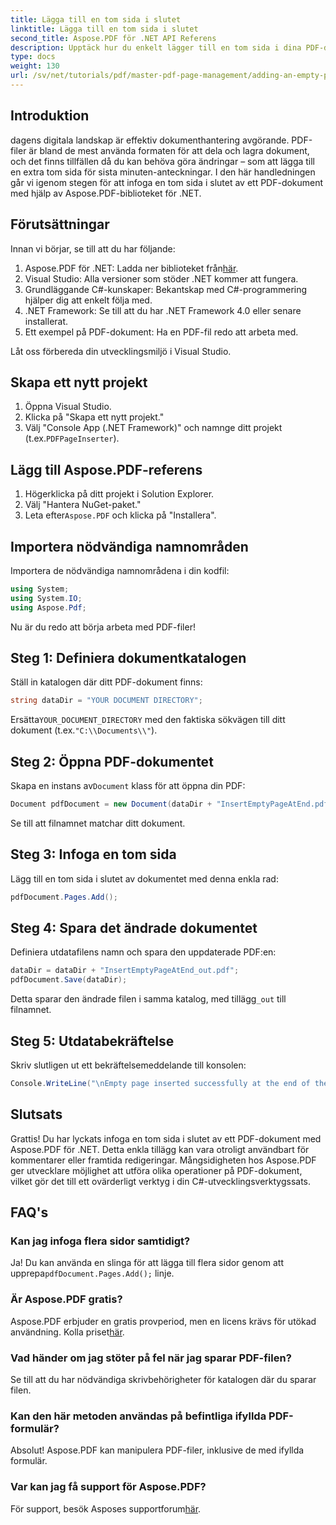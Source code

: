 ```yaml
---
title: Lägga till en tom sida i slutet
linktitle: Lägga till en tom sida i slutet
second_title: Aspose.PDF för .NET API Referens
description: Upptäck hur du enkelt lägger till en tom sida i dina PDF-dokument med Aspose.PDF-biblioteket för .NET. Denna steg-för-steg handledning leder dig genom processen, från att ställa in din utvecklingsmiljö till att göra nödvändiga kodjusteringar.
type: docs
weight: 130
url: /sv/net/tutorials/pdf/master-pdf-page-management/adding-an-empty-page-at-end/
---
```

## Introduktion

dagens digitala landskap är effektiv dokumenthantering avgörande. PDF-filer är bland de mest använda formaten för att dela och lagra dokument, och det finns tillfällen då du kan behöva göra ändringar – som att lägga till en extra tom sida för sista minuten-anteckningar. I den här handledningen går vi igenom stegen för att infoga en tom sida i slutet av ett PDF-dokument med hjälp av Aspose.PDF-biblioteket för .NET.

## Förutsättningar

Innan vi börjar, se till att du har följande:

1.  Aspose.PDF för .NET: Ladda ner biblioteket från[här](https://releases.aspose.com/pdf/net/).
2. Visual Studio: Alla versioner som stöder .NET kommer att fungera.
3. Grundläggande C#-kunskaper: Bekantskap med C#-programmering hjälper dig att enkelt följa med.
4. .NET Framework: Se till att du har .NET Framework 4.0 eller senare installerat.
5. Ett exempel på PDF-dokument: Ha en PDF-fil redo att arbeta med.

Låt oss förbereda din utvecklingsmiljö i Visual Studio.

## Skapa ett nytt projekt

1. Öppna Visual Studio.
2. Klicka på "Skapa ett nytt projekt."
3.  Välj "Console App (.NET Framework)" och namnge ditt projekt (t.ex.`PDFPageInserter`).

## Lägg till Aspose.PDF-referens

1. Högerklicka på ditt projekt i Solution Explorer.
2. Välj "Hantera NuGet-paket."
3.  Leta efter`Aspose.PDF` och klicka på "Installera".

## Importera nödvändiga namnområden

Importera de nödvändiga namnområdena i din kodfil:

```csharp
using System;
using System.IO;
using Aspose.Pdf;
```

Nu är du redo att börja arbeta med PDF-filer!

## Steg 1: Definiera dokumentkatalogen

Ställ in katalogen där ditt PDF-dokument finns:

```csharp
string dataDir = "YOUR DOCUMENT DIRECTORY";
```

 Ersätta`YOUR_DOCUMENT_DIRECTORY` med den faktiska sökvägen till ditt dokument (t.ex.`"C:\\Documents\\"`).

## Steg 2: Öppna PDF-dokumentet

 Skapa en instans av`Document` klass för att öppna din PDF:

```csharp
Document pdfDocument = new Document(dataDir + "InsertEmptyPageAtEnd.pdf");
```

Se till att filnamnet matchar ditt dokument.

## Steg 3: Infoga en tom sida

Lägg till en tom sida i slutet av dokumentet med denna enkla rad:

```csharp
pdfDocument.Pages.Add();
```

## Steg 4: Spara det ändrade dokumentet

Definiera utdatafilens namn och spara den uppdaterade PDF:en:

```csharp
dataDir = dataDir + "InsertEmptyPageAtEnd_out.pdf";
pdfDocument.Save(dataDir);
```

 Detta sparar den ändrade filen i samma katalog, med tillägg`_out` till filnamnet.

## Steg 5: Utdatabekräftelse

Skriv slutligen ut ett bekräftelsemeddelande till konsolen:

```csharp
Console.WriteLine("\nEmpty page inserted successfully at the end of the document.\nFile saved at " + dataDir);
```

## Slutsats

Grattis! Du har lyckats infoga en tom sida i slutet av ett PDF-dokument med Aspose.PDF för .NET. Detta enkla tillägg kan vara otroligt användbart för kommentarer eller framtida redigeringar. Mångsidigheten hos Aspose.PDF ger utvecklare möjlighet att utföra olika operationer på PDF-dokument, vilket gör det till ett ovärderligt verktyg i din C#-utvecklingsverktygssats.

## FAQ's

### Kan jag infoga flera sidor samtidigt?
 Ja! Du kan använda en slinga för att lägga till flera sidor genom att upprepa`pdfDocument.Pages.Add();` linje.

### Är Aspose.PDF gratis?
 Aspose.PDF erbjuder en gratis provperiod, men en licens krävs för utökad användning. Kolla priset[här](https://purchase.aspose.com/buy).

### Vad händer om jag stöter på fel när jag sparar PDF-filen?
Se till att du har nödvändiga skrivbehörigheter för katalogen där du sparar filen.

### Kan den här metoden användas på befintliga ifyllda PDF-formulär?
Absolut! Aspose.PDF kan manipulera PDF-filer, inklusive de med ifyllda formulär.

### Var kan jag få support för Aspose.PDF?
 För support, besök Asposes supportforum[här](https://forum.aspose.com/c/pdf/10).